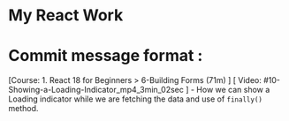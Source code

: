 # My React Work

# Commit message format : 

[Course: 1. React 18 for Beginners > 6-Building Forms (71m) ] [ Video: #10-Showing-a-Loading-Indicator_mp4_3min_02sec ] - How we can show a Loading indicator while we are fetching the data and use of `finally()` method.

